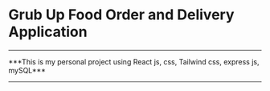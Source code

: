# Grub Up Food Order and Delivery Application
<hr/>
***This is my personal project using React js, css, Tailwind css, express js, mySQL***
<hr/>

